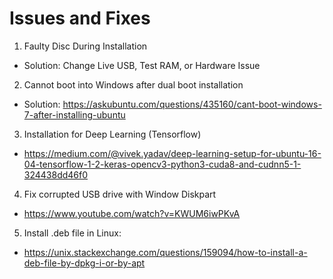 # Issues and Fixes

1) Faulty Disc During Installation
- Solution: Change Live USB, Test RAM, or Hardware Issue

2) Cannot boot into Windows after dual boot installation
- Solution: https://askubuntu.com/questions/435160/cant-boot-windows-7-after-installing-ubuntu

3) Installation for Deep Learning (Tensorflow)
- https://medium.com/@vivek.yadav/deep-learning-setup-for-ubuntu-16-04-tensorflow-1-2-keras-opencv3-python3-cuda8-and-cudnn5-1-324438dd46f0

4) Fix corrupted USB drive with Window Diskpart
- https://www.youtube.com/watch?v=KWUM6iwPKvA

5) Install .deb file in Linux:
- https://unix.stackexchange.com/questions/159094/how-to-install-a-deb-file-by-dpkg-i-or-by-apt
